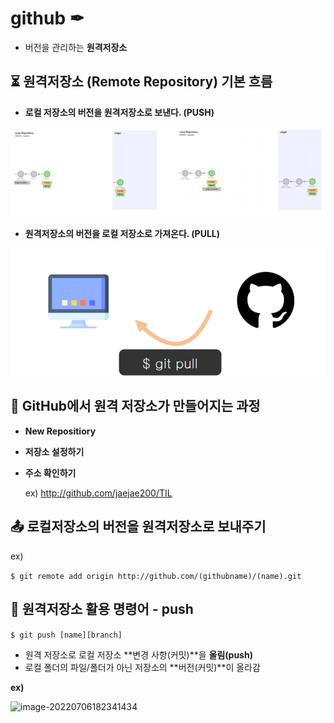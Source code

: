 # github ✒

- 버전을 관리하는 **원격저장소**



## ⏳ 원격저장소 (Remote Repository) 기본 흐름

- **로컬 저장소의 버전을 원격저장소로 보낸다. (PUSH)**

![image-20220706182600857](README.assets/image-20220706182600857.png)

- **원격저장소의 버전을 로컬 저장소로 가져온다. (PULL)**

![image-20220706182651303](README.assets/image-20220706182651303.png)



## 🔨 GitHub에서 원격 저장소가 만들어지는 과정

- **New Repositiory**

- **저장소 설정하기**

- **주소 확인하기**

  ex) http://github.com/jaejae200/TIL



## 📤 로컬저장소의 버전을 원격저장소로 보내주기

ex)

```$ git remote add origin http://github.com/(githubname)/(name).git```



## 📏 원격저장소 활용 명령어 - push

```$ git push [name][branch]```

- 원격 저장소로 로컬 저장소 **변경 사항(커밋)**을 **올림(push)**
- 로컬 폴더의 파일/폴더가 아닌 저장소의 **버전(커밋)**이 올라감

**ex)**

![image-20220706182341434](README.assets/image-20220706182341434.png)